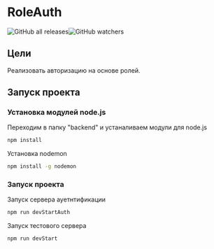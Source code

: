 # RoleAuth
![GitHub all releases](https://img.shields.io/github/downloads/babahasko/Making_README/total?logo=GitHub)![GitHub watchers](https://img.shields.io/github/watchers/babahasko/Making_README?logo=GitHub)

## Цели
Реализовать авторизацию на основе ролей.

## Запуск проекта
### Установка модулей node.js
Переходим в папку "backend" и устаналиваем модули для node.js
```cmd
npm install
```
Установка nodemon
```cmd
npm install -g nodemon
```

### Запуск проекта
Запуск сервера ауетнтификации
```cmd
npm run devStartAuth
```
Запуск тестового сервера
```cmd
npm run devStart
```


